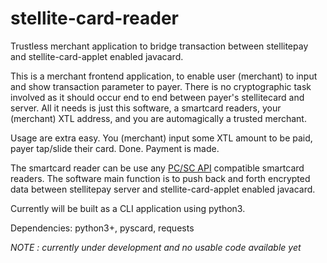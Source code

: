 # stellite-card-reader
Trustless merchant application to bridge transaction between stellitepay and stellite-card-applet enabled javacard.

This is a merchant frontend application, to enable user (merchant) to input and show transaction parameter to payer. There is no cryptographic task involved as it should occur end to end between payer's stellitecard and server. All it needs is just this software, a smartcard readers, your (merchant) XTL address, and you are automagically a trusted merchant.

Usage are extra easy. You (merchant) input some XTL amount to be paid, payer tap/slide their card. Done. Payment is made.

The smartcard reader can be use any [PC/SC API](https://en.wikipedia.org/wiki/PC/SC) compatible smartcard readers. The software main function is to push back and forth encrypted data between stellitepay server and stellite-card-applet enabled javacard.

Currently will be built as a CLI application using python3.

Dependencies: python3+, pyscard, requests 

*NOTE : currently under development and no usable code available yet*
